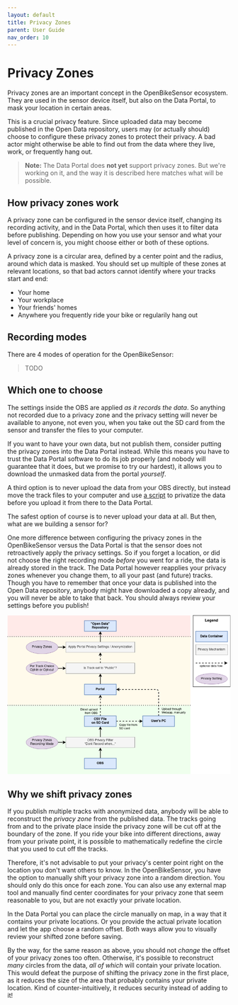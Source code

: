```yaml
---
layout: default
title: Privacy Zones
parent: User Guide
nav_order: 10
---
```


# Privacy Zones

Privacy zones are an important concept in the OpenBikeSensor ecosystem. They
are used in the sensor device itself, but also on the Data Portal, to mask your
location in certain areas.

This is a crucial privacy feature. Since uploaded data may become published in
the Open Data repository, users may (or actually should) choose to configure
these privacy zones to protect their privacy. A bad actor might otherwise be
able to find out from the data where they live, work, or frequently hang out.

> **Note:** The Data Portal does **not yet** support privacy zones. But we're
> working on it, and the way it is described here matches what will be
> possible.

## How privacy zones work

A privacy zone can be configured in the sensor device itself, changing its
recording activity, and in the Data Portal, which then uses it to filter data
before publishing. Depending on how you use your sensor and what your level of
concern is, you might choose either or both of these options. 

A privacy zone is a circular area, defined by a center point and the radius,
around which data is masked. You should set up multiple of these zones at
relevant locations, so that bad actors cannot identify where your tracks start
and end:

* Your home 
* Your workplace 
* Your friends' homes
* Anywhere you frequently ride your bike or regularily hang out

## Recording modes

There are 4 modes of operation for the OpenBikeSensor:

> TODO

## Which one to choose

The settings inside the OBS are applied *as it records the data*. So anything
not recorded due to a privacy zone and the privacy setting will never be
available to anyone, not even you, when you take out the SD card from the
sensor and transfer the files to your computer.

If you want to have your own data, but not publish them, consider putting the
privacy zones into the Data Portal instead. While this means you have to trust
the Data Portal software to do its job properly (and nobody will guarantee that
it does, but we promise to try our hardest), it allows you to download the
unmasked data from the portal *yourself*.

A third option is to never upload the data from your OBS directly, but instead
move the track files to your computer and use [a
script](https://github.com/openbikesensor/OpenBikeSensor-Scripts/blob/main/RemovePrivacy/filterCSV.py)
to privatize the data before you upload it from there to the Data Portal. 

The safest option of course is to never upload your data at all. But then, what
are we building a sensor for?

One more difference between configuring the privacy zones in the OpenBikeSensor
versus the Data Portal is that the sensor does not retroactively apply the
privacy settings. So if you forget a location, or did not choose the right
recording mode *before* you went for a ride, the data is already stored in the
track. The Data Portal however reapplies your privacy zones whenever you change
them, to all your past (and future) tracks. Though you have to remember that
once your data is published into the Open Data repository, anybody might have
downloaded a copy already, and you will never be able to take that back.
You should always review your settings before you publish!

![Privacy in the OBS ecosystem](/assets/images/privacy.png)


## Why we shift privacy zones

If you publish multiple tracks with anonymized data, anybody will be able to
reconstruct the *privacy zone* from the published data. The tracks going from
and to the private place inside the privacy zone will be cut off at the
boundary of the zone. If you ride your bike into different directions, away
from your private point, it is possible to mathematically redefine the circle
that you used to cut off the tracks.

Therefore, it's not advisable to put your privacy's center point right on the
location you don't want others to know. In the OpenBikeSensor, you have the
option to manually shift your privacy zone into a random direction. You should
only do this once for each zone. You can also use any external map tool and
manually find center coordinates for your privacy zone that seem reasonable to
you, but are not exactly your private location.

In the Data Portal you can place the circle manually on map, in a way that it
contains your private locations. Or you provide the actual private location and
let the app choose a random offset. Both ways allow you to visually review your
shifted zone before saving.

By the way, for the same reason as above, you should not *change* the offset of
your privacy zones too often. Otherwise, it's possible to reconstruct *many*
circles from the data, *all of which* will contain your private location. This
would defeat the purpose of shifting the privacy zone in the first place, as it
reduces the size of the area that probably contains your private location. Kind
of counter-intuitively, it reduces security instead of adding to it!
